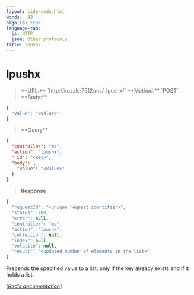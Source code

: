 ```yaml
---
layout: side-code.html
words:  92
algolia: true
language-tab:
  js: HTTP
  json: Other protocols
title: lpushx
---
```


# lpushx



<blockquote class="js">
<p>
**URL:** `http://kuzzle:7512/ms/_lpushx/<key>`  
**Method:** `POST`  
**Body:**
</p>
</blockquote>


```js
{
  "value": "<value>"
}
```



<blockquote class="json">
<p>
**Query**
</p>
</blockquote>


```json
{
  "controller": "ms",
  "action": "lpushx",
  "_id": "<key>",
  "body": {
    "value": "<value>"
  }
}
```

>**Response**

```javascript
{
  "requestId": "<unique request identifier>",
  "status": 200,
  "error": null,
  "controller": "ms",
  "action": "lpushx",
  "collection": null,
  "index": null,
  "volatile": null,
  "result": "<updated number of elements in the list>"
}
```

Prepends the specified value to a list, only if the key already exists and if it holds a list.

[[_Redis documentation_]](https://redis.io/commands/lpushx)
